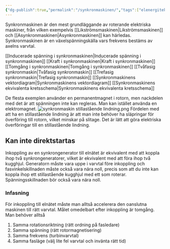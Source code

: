 ```yaml
---
{"dg-publish":true,"permalink":"/synkronmaskinen/","tags":["elenergiteknik"]}
---
```



Synkronmaskinen är den mest grundläggande av roterande elektriska maskiner, från vilken exempelvis [[Likströmsmaskinen\|Likströmsmaskinen]] och [[Asynkronmaskinen\|Asynkronmaskinen]] kan härledas. Synkronmaskinen är en växelspänningskälla vars frekvens bestäms av axelns varvtal.

[[Inducerade spänning i synkronmaskinen\|Inducerade spänning i synkronmaskinen]]
[[Kraft i synkronmaskinen\|Kraft i synkronmaskinen]]
[[Tomgång i synkronmaskinen\|Tomgång i synkronmaskinen]]
[[Tvåfasig synkronmaskin\|Tvåfasig synkronmaskin]]
[[Trefasig synkronmaskin\|Trefasig synkronmaskin]]
[[Synkronmaskinens vektordiagram\|Synkronmaskinens vektordiagram]]
[[Synkronmaskinens ekvivalenta kretsschema\|Synkronmaskinens ekvivalenta kretsschema]]

De flesta exemplen använder en permanentmagnet i rotorn, men nackdelen med det är att spänningen inte kan regleras. Man kan istället använda en elektromagnet.
![synkronmaskin stillastående lindning.png](/img/user/images/synkronmaskin%20stillast%C3%A5ende%20lindning.png)
Fördelen med att ha en stillastående lindning är att man inte behöver ha släpringar för överföring till rotorn, vilket minskar på slitage. Det är lätt att göra elektriska överföringar till en stillastående lindning.

## Kan inte direktstartas
Inkoppling av en synkrongenerator till elnätet är ekvivalent med att koppla ihop två synkrongeneratorer, vilket är ekvivalent med att föra ihop två kugghjul. Generatorn måste vara uppe i varvtal före inkoppling och fasvinkelskillnaden måste också vara nära noll, precis som att du inte kan koppla ihop ett stillastående kugghjul med ett som roterar. Spänningsskillnaden bör också vara nära noll.

### Infasning
För inkoppling till elnätet måste man alltså accelerera den oanslutna maskinen till rätt varvtal. Målet omedelbart efter inkoppling är tomgång. Man behöver  alltså
1. Samma rotationsriktning (rätt ordning på fasledare)
2. Samma spänning (rätt rotormagnetisering)
3. Samma frekvens (turbinvarvtal)
4. Samma fasläge (välj lite fel varvtal och invänta rätt tid)

